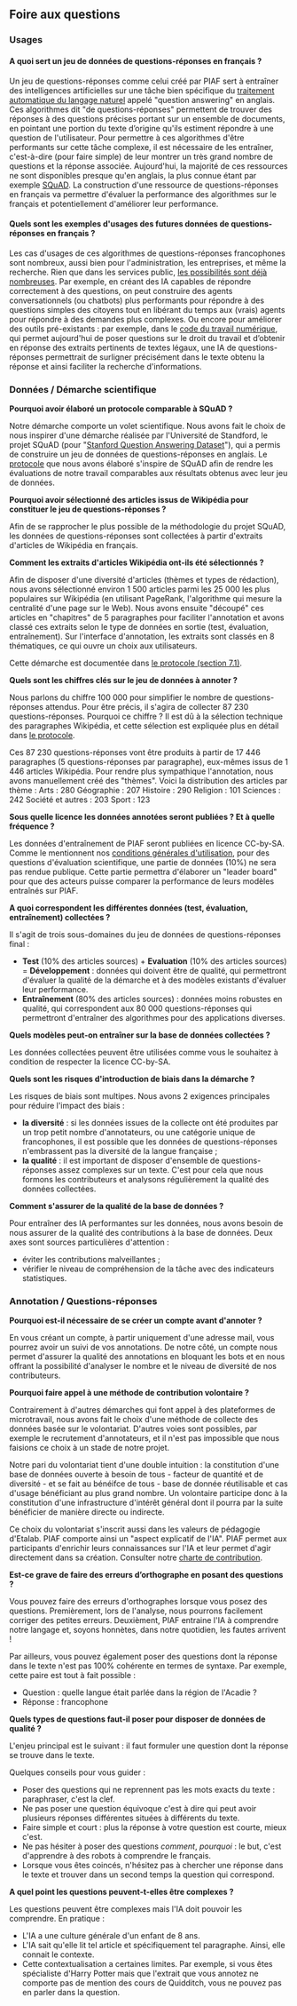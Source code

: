 ## Foire aux questions

### Usages

#### A quoi sert un jeu de données de questions-réponses en français ?

Un jeu de questions-réponses comme celui créé par PIAF sert à entraîner des intelligences artificielles sur une tâche bien spécifique du [traitement automatique du langage naturel](https://fr.wikipedia.org/wiki/Traitement_automatique_du_langage_naturel) appelé "question answering" en anglais. Ces algorithmes dit "de questions-réponses" permettent de trouver des réponses à des questions précises portant sur un ensemble de documents, en pointant une portion du texte d’origine qu'ils estiment répondre à une question de l'utilisateur. Pour permettre à ces algorithmes d'être performants sur cette tâche complexe, il est nécessaire de les entraîner, c'est-à-dire (pour faire simple) de leur montrer un très grand nombre de questions et la réponse associée. Aujourd'hui, la majorité de ces ressources ne sont disponibles presque qu'en anglais, la plus connue étant par exemple [SQuAD](https://rajpurkar.github.io/SQuAD-explorer/). La construction d'une ressource de questions-réponses en français va permettre d'évaluer la performance des algorithmes sur le français et potentiellement d'améliorer leur performance.

#### Quels sont les exemples d'usages des futures données de questions-réponses en français ?

Les cas d'usages de ces algorithmes de questions-réponses francophones sont nombreux, aussi bien pour l'administration, les entreprises, et même la recherche. Rien que dans les services public, [les possibilités sont déjà nombreuses](https://piaf.etalab.studio/cas-usage/). Par exemple, en créant des IA capables de répondre correctement à des questions, on peut construire des agents conversationnels (ou chatbots) plus performants pour répondre à des questions simples des citoyens tout en libérant du temps aux (vrais) agents pour répondre à des demandes plus complexes. Ou encore pour améliorer des outils pré-existants : par exemple, dans le [code du travail numérique](https://code.travail.gouv.fr/), qui permet aujourd'hui de poser questions sur le droit du travail et d’obtenir en réponse des extraits pertinents de textes légaux, une IA de questions-réponses permettrait de surligner précisément dans le texte obtenu la réponse et ainsi faciliter la recherche d'informations. 

### Données / Démarche scientifique

**Pourquoi avoir élaboré un protocole comparable à SQuAD ?**

Notre démarche comporte un volet scientifique. Nous avons fait le choix de nous inspirer d'une démarche réalisée par l'Université de Standford, le projet SQuAD (pour "[Stanford Question Answering Dataset](https://rajpurkar.github.io/SQuAD-explorer/)"), qui a permis de construire un jeu de données de questions-réponses en anglais. Le [protocole](https://piaf.etalab.studio/protocole-fr/) que nous avons élaboré s'inspire de SQuAD afin de rendre les évaluations de notre travail comparables aux résultats obtenus avec leur jeu de données.

**Pourquoi avoir sélectionné des articles issus de Wikipédia pour constituer le jeu de questions-réponses ?**

Afin de se rapprocher le plus possible de la méthodologie du projet SQuAD, les données de questions-réponses sont collectées à partir d'extraits d'articles de Wikipédia en français.

**Comment les extraits d'articles Wikipédia ont-ils été sélectionnés ?**

Afin de disposer d'une diversité d'articles (thèmes et types de rédaction), nous avons sélectionné environ 1 500 articles parmi les 25 000 les plus populaires sur Wikipédia (en utilisant PageRank, l'algorithme qui mesure la centralité d'une page sur le Web). Nous avons ensuite "découpé" ces articles en "chapitres" de 5 paragraphes pour faciliter l'annotation et avons classé ces extraits selon le type de données en sortie (test, évaluation, entraînement). Sur l'interface d'annotation, les extraits sont classés en 8 thématiques, ce qui ouvre un choix aux utilisateurs.

Cette démarche est documentée dans [le protocole (section 7.1)](https://piaf.etalab.studio/protocole-fr).

**Quels sont les chiffres clés sur le jeu de données à annoter ?**

Nous parlons du chiffre 100 000 pour simplifier le nombre de questions-réponses attendus. Pour être précis, il s'agira de collecter 87 230 questions-réponses. Pourquoi ce chiffre ? Il est dû à la sélection technique des paragraphes Wikipédia, et cette sélection est expliquée plus en détail dans [le protocole](https://piaf.etalab.studio/protocole-fr/).

Ces 87 230 questions-réponses vont être produits à partir de 17 446 paragraphes (5 questions-réponses par paragraphe), eux-mêmes issus de 1 446 articles Wikipédia. Pour rendre plus sympathique l'annotation, nous avons manuellement créé des "thèmes". Voici la distribution des articles par thème :
Arts : 280
Géographie : 207
Histoire : 290
Religion : 101
Sciences : 242
Société et autres : 203
Sport : 123

**Sous quelle licence les données annotées seront publiées ? Et à quelle fréquence ?**

Les données d'entraînement de PIAF seront publiées en licence CC-by-SA. Comme le mentionnent nos [conditions générales d'utilisation](https://piaf.etalab.studio/cgu.html), pour des questions d'évaluation scientifique, une partie de données (10%) ne sera pas rendue publique. Cette partie permettra d'élaborer un "leader board" pour que des acteurs puisse comparer la performance de leurs modèles entraînés sur PIAF.

**A quoi correspondent les différentes données (test, évaluation, entraînement) collectées ?**

Il s'agit de trois sous-domaines du jeu de données de questions-réponses final :
* **Test** (10% des articles sources) + **Evaluation** (10% des articles sources) = **Développement** : données qui doivent être de qualité, qui permettront d'évaluer la qualité de la démarche et à des modèles existants d'évaluer leur performance.
* **Entraînement** (80% des articles sources) : données moins robustes en qualité, qui correspondent aux 80 000 questions-réponses qui permettront d'entraîner des algorithmes pour des applications diverses.

**Quels modèles peut-on entraîner sur la base de données collectées ?**

Les données collectées peuvent être utilisées comme vous le souhaitez à condition de respecter la licence CC-by-SA.   

**Quels sont les risques d'introduction de biais dans la démarche ?**

Les risques de biais sont multipes. Nous avons 2 exigences principales pour réduire l'impact des biais :   
* **la diversité** : si les données issues de la collecte ont été produites par un trop petit nombre d'annotateurs, ou une catégorie unique de francophones, il est possible que les données de questions-réponses n'embrassent pas la diversité de la langue française ; 
* **la qualité** : il est important de disposer d'ensemble de questions-réponses assez complexes sur un texte. C'est pour cela que nous formons les contributeurs et analysons régulièrement la qualité des données collectées.

**Comment s'assurer de la qualité de la base de données ?**

Pour entraîner des IA performantes sur les données, nous avons besoin de nous assurer de la qualité des contributions à la base de données. Deux axes sont sources particulières d'attention :
* éviter les contributions malveillantes ;
* vérifier le niveau de compréhension de la tâche avec des indicateurs statistiques.

### Annotation / Questions-réponses

**Pourquoi est-il nécessaire de se créer un compte avant d'annoter ?**

En vous créant un compte, à partir uniquement d'une adresse mail, vous pourrez avoir un suivi de vos annotations. De notre côté, un compte nous permet d'assurer la qualité des annotations en bloquant les bots et en nous offrant la possibilité d'analyser le nombre et le niveau de diversité de nos contributeurs.

**Pourquoi faire appel à une méthode de contribution volontaire ?**

Contrairement à d'autres démarches qui font appel à des plateformes de microtravail, nous avons fait le choix d'une méthode de collecte des données basée sur le volontariat. D'autres voies sont possibles, par exemple le recrutement d'annotateurs, et il n'est pas impossible que nous faisions ce choix à un stade de notre projet.

Notre pari du volontariat tient d'une double intuition : la constitution d'une base de données ouverte à besoin de tous - facteur de quantité et de diversité - et se fait au bénéifce de tous - base de donnée réutilisable et cas d'usage bénéficiant au plus grand nombre. Un volontaire participe donc à la constitution d'une infrastructure d'intérêt général dont il pourra par la suite bénéficier de manière directe ou indirecte. 

Ce choix du volontariat s'inscrit aussi dans les valeurs de pédagogie d'Etalab. PIAF comporte ainsi un "aspect explicatif de l'IA". PIAF permet aux participants d'enrichir leurs connaissances sur l'IA et leur permet d'agir directement dans sa création. Consulter notre [charte de contribution](https://piaf.etalab.studio/contribution.html). 

**Est-ce grave de faire des erreurs d’orthographe en posant des questions ?**

Vous pouvez faire des erreurs d'orthographes lorsque vous posez des questions. Premièrement, lors de l'analyse, nous pourrons facilement corriger des petites erreurs. Deuxièment, PIAF entraine l'IA à comprendre notre langage et, soyons honnètes, dans notre quotidien, les fautes arrivent ! 

Par ailleurs, vous pouvez également poser des questions dont la réponse dans le texte n'est pas 100% cohérente en termes de syntaxe. Par exemple, cette paire est tout à fait possible : 

* Question : quelle langue était parlée dans la région de l'Acadie ?
* Réponse : francophone

**Quels types de questions faut-il poser pour disposer de données de qualité ?**

L'enjeu principal est le suivant : il faut formuler une question dont la réponse se trouve dans le texte.

Quelques conseils pour vous guider : 
* Poser des questions qui ne reprennent pas les mots exacts du texte : paraphraser, c'est la clef.
* Ne pas poser une question équivoque c'est à dire qui peut avoir plusieurs réponses différentes situées à différents du texte.
* Faire simple et court : plus la réponse à votre question est courte, mieux c'est.
* Ne pas hésiter à poser des questions *comment*, *pourquoi* : le but, c'est d'apprendre à des robots à comprendre le français.
* Lorsque vous êtes coincés, n'hésitez pas à chercher une réponse dans le texte et trouver dans un second temps la question qui correspond. 

**A quel point les questions peuvent-t-elles être complexes ?**

Les questions peuvent être complexes mais l'IA doit pouvoir les comprendre. En pratique :
* L'IA a une culture générale d'un enfant de 8 ans.
* L'IA sait qu'elle lit tel article et spécifiquement tel paragraphe. Ainsi, elle connait le contexte.
* Cette contextualisation a certaines limites. Par exemple, si vous êtes spécialiste d'Harry Potter mais que l'extrait que vous annotez ne comporte pas de mention des cours de Quidditch, vous ne pouvez pas en parler dans la question.


